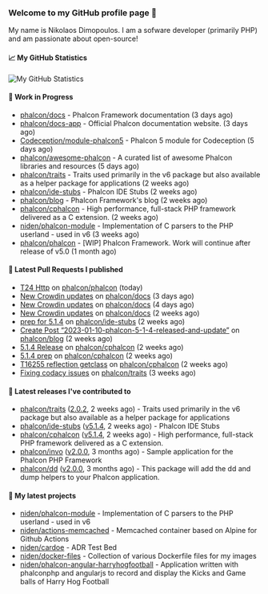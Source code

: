 ### Welcome to my GitHub profile page 👋

My name is Nikolaos Dimopoulos. I am a sofware developer (primarily PHP) and am passionate about open-source!

#### 📈 My GitHub Statistics

![My GitHub Statistics](https://github-readme-stats.vercel.app/api?username=niden&show_icons=true&count_private=true&hide_title=true&theme=transparent)

#### 👷 Work in Progress

- [phalcon/docs](https://github.com/phalcon/docs) - Phalcon Framework documentation (3 days ago)
- [phalcon/docs-app](https://github.com/phalcon/docs-app) - Official Phalcon documentation website. (3 days ago)
- [Codeception/module-phalcon5](https://github.com/Codeception/module-phalcon5) - Phalcon 5 module for Codeception (5 days ago)
- [phalcon/awesome-phalcon](https://github.com/phalcon/awesome-phalcon) - A curated list of awesome Phalcon libraries and resources (5 days ago)
- [phalcon/traits](https://github.com/phalcon/traits) - Traits used primarily in the v6 package but also available as a helper package for applications (2 weeks ago)
- [phalcon/ide-stubs](https://github.com/phalcon/ide-stubs) - Phalcon IDE Stubs (2 weeks ago)
- [phalcon/blog](https://github.com/phalcon/blog) - Phalcon Framework&#39;s blog (2 weeks ago)
- [phalcon/cphalcon](https://github.com/phalcon/cphalcon) - High performance, full-stack PHP framework delivered as a C extension. (2 weeks ago)
- [niden/phalcon-module](https://github.com/niden/phalcon-module) - Implementation of C parsers to the PHP userland - used in v6 (3 weeks ago)
- [phalcon/phalcon](https://github.com/phalcon/phalcon) - [WIP] Phalcon Framework. Work will continue after release of v5.0 (1 month ago)

#### 🔨 Latest Pull Requests I published

- [T24 Http](https://github.com/phalcon/phalcon/pull/319) on [phalcon/phalcon](https://github.com/phalcon/phalcon) (today)
- [New Crowdin updates](https://github.com/phalcon/docs/pull/3124) on [phalcon/docs](https://github.com/phalcon/docs) (3 days ago)
- [New Crowdin updates](https://github.com/phalcon/docs/pull/3123) on [phalcon/docs](https://github.com/phalcon/docs) (4 days ago)
- [New Crowdin updates](https://github.com/phalcon/docs/pull/3118) on [phalcon/docs](https://github.com/phalcon/docs) (2 weeks ago)
- [prep for 5.1.4](https://github.com/phalcon/ide-stubs/pull/84) on [phalcon/ide-stubs](https://github.com/phalcon/ide-stubs) (2 weeks ago)
- [Create Post “2023-01-10-phalcon-5-1-4-released-and-update”](https://github.com/phalcon/blog/pull/523) on [phalcon/blog](https://github.com/phalcon/blog) (2 weeks ago)
- [5.1.4 Release](https://github.com/phalcon/cphalcon/pull/16259) on [phalcon/cphalcon](https://github.com/phalcon/cphalcon) (2 weeks ago)
- [5.1.4 prep](https://github.com/phalcon/cphalcon/pull/16258) on [phalcon/cphalcon](https://github.com/phalcon/cphalcon) (2 weeks ago)
- [T16255 reflection getclass](https://github.com/phalcon/cphalcon/pull/16257) on [phalcon/cphalcon](https://github.com/phalcon/cphalcon) (2 weeks ago)
- [Fixing codacy issues](https://github.com/phalcon/traits/pull/39) on [phalcon/traits](https://github.com/phalcon/traits) (3 weeks ago)

#### 🔭 Latest releases I've contributed to

- [phalcon/traits](https://github.com/phalcon/traits) ([2.0.2](https://github.com/phalcon/traits/releases/tag/2.0.2), 2 weeks ago) - Traits used primarily in the v6 package but also available as a helper package for applications
- [phalcon/ide-stubs](https://github.com/phalcon/ide-stubs) ([v5.1.4](https://github.com/phalcon/ide-stubs/releases/tag/v5.1.4), 2 weeks ago) - Phalcon IDE Stubs
- [phalcon/cphalcon](https://github.com/phalcon/cphalcon) ([v5.1.4](https://github.com/phalcon/cphalcon/releases/tag/v5.1.4), 2 weeks ago) - High performance, full-stack PHP framework delivered as a C extension.
- [phalcon/invo](https://github.com/phalcon/invo) ([v2.0.0](https://github.com/phalcon/invo/releases/tag/v2.0.0), 3 months ago) - Sample application for the Phalcon PHP Framework
- [phalcon/dd](https://github.com/phalcon/dd) ([v2.0.0](https://github.com/phalcon/dd/releases/tag/v2.0.0), 3 months ago) - This package will add the dd and dump helpers to your Phalcon application.

#### 🌱 My latest projects

- [niden/phalcon-module](https://github.com/niden/phalcon-module) - Implementation of C parsers to the PHP userland - used in v6
- [niden/actions-memcached](https://github.com/niden/actions-memcached) - Memcached container based on Alpine for Github Actions
- [niden/cardoe](https://github.com/niden/cardoe) - ADR Test Bed
- [niden/docker-files](https://github.com/niden/docker-files) - Collection of various Dockerfile files for my images
- [niden/phalcon-angular-harryhogfootball](https://github.com/niden/phalcon-angular-harryhogfootball) - Application written with phalconphp and angularjs to record and display the Kicks and Game balls of Harry Hog Football


